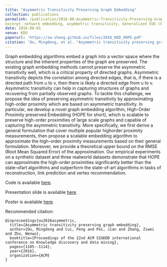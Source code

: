 ```yaml
---
title: "Asymmetric Transitivity Preserving Graph Embedding"
collection: publications
permalink: /publication/2016-08-Asymmetric-Transitivity-Preserving-Graph-Embedding
excerpt：network embedding, asymmetric transitivity, Generalized SVD (GSVD)
date: 2016-08-01
venue: KDD
paperurl: 'https://zw-zhang.github.io/files/2016_KDD_HOPE.pdf'
citation: 'Ou, Mingdong, et al. "Asymmetric transitivity preserving graph embedding." Proceedings of the 22nd ACM SIGKDD international conference on Knowledge discovery and data mining. ACM, 2016.'
---
```


Graph embedding algorithms embed a graph into a vector space where the structure 
and the inherent properties of the graph are preserved. The existing graph embedding 
methods cannot preserve the asymmetric transitivity well, which is a critical property of directed graphs. 
Asymmetric transitivity depicts the correlation among directed edges, that is,
if there is a directed path from u to v, then there is likely a directed edge from u to v. Asymmetric transitivity can help
in capturing structures of graphs and recovering from partially observed graphs. To tackle this challenge, we propose
the idea of preserving asymmetric transitivity by approximating high-order proximity which are based on asymmetric
transitivity. In particular, we develop a novel graph embedding algorithm, High-Order Proximity preserved Embedding
(HOPE for short), which is scalable to preserve high-order proximities of large scale graphs and capable of capturing
the asymmetric transitivity. More specifically, we first derive a general formulation that cover multiple popular highorder
proximity measurements, then propose a scalable embedding algorithm to approximate the high-order proximity
measurements based on their general formulation. Moreover, we provide a theoretical upper bound on the RMSE
(Root Mean Squared Error) of the approximation. Our empirical experiments on a synthetic dataset and three realworld
datasets demonstrate that HOPE can approximate the high-order proximities significantly better than the state-ofart
algorithms and outperform the state-of-art algorithms in tasks of reconstruction, link prediction and vertex recommendation.

Code is available [here](https://github.com/ZW-ZHANG/HOPE).

Presentation slide is available [here](https://zw-zhang.github.io/files/2016_KDD_Slides.pdf).

Poster is available [here](https://zw-zhang.github.io/files/2016_KDD_Poster.jpg).

Recommended citation: 
```
@inproceedings{ou2016asymmetric,
  title={Asymmetric transitivity preserving graph embedding},
  author={Ou, Mingdong and Cui, Peng and Pei, Jian and Zhang, Ziwei and Zhu, Wenwu},
  booktitle={Proceedings of the 22nd ACM SIGKDD international conference on Knowledge discovery and data mining},
  pages={1105--1114},
  year={2016},
  organization={ACM}
}
```